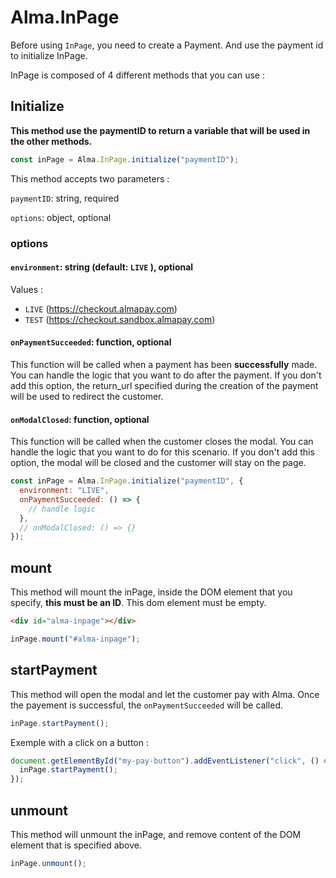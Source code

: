 # Alma.InPage

Before using `InPage`, you need to create a Payment. And use the payment id to initialize InPage.

InPage is composed of 4 different methods that you can use :

## Initialize

**This method use the paymentID to return a variable that will be used in the other methods.**

```js
const inPage = Alma.InPage.initialize("paymentID");
```

This method accepts two parameters :

`paymentID`: string, required

`options`: object, optional

### options

#### `environment`: string (default: `LIVE` ), optional

Values :

- `LIVE` (https://checkout.almapay.com)
- `TEST` (https://checkout.sandbox.almapay.com)

#### `onPaymentSucceeded`: function, optional

This function will be called when a payment has been **successfully** made. You can handle the logic that you want to do after the payment. If you don't add this option, the return_url specified during the creation of the payment will be used to redirect the customer.

<!-- #### `onPaymentRejected`: function, optional

This function will be called when a payment has been rejected. You can handle the logic that you want to do for this scenario. -->

#### `onModalClosed`: function, optional

This function will be called when the customer closes the modal. You can handle the logic that you want to do for this scenario. If you don't add this option, the modal will be closed and the customer will stay on the page.

```js
const inPage = Alma.InPage.initialize("paymentID", {
  environment: "LIVE",
  onPaymentSucceeded: () => {
    // handle logic
  },
  // onModalClosed: () => {}
});
```

## mount

This method will mount the inPage, inside the DOM element that you specify, **this must be an ID**. This dom element must be empty.

```html
<div id="alma-inpage"></div>
```

```js
inPage.mount("#alma-inpage");
```

## startPayment

This method will open the modal and let the customer pay with Alma. Once the payement is successful, the `onPaymentSucceeded` will be called.

```js
inPage.startPayment();
```

Exemple with a click on a button :

```js
document.getElementById("my-pay-button").addEventListener("click", () => {
  inPage.startPayment();
});
```

## unmount

This method will unmount the inPage, and remove content of the DOM element that is specified above.

```js
inPage.unmount();
```
